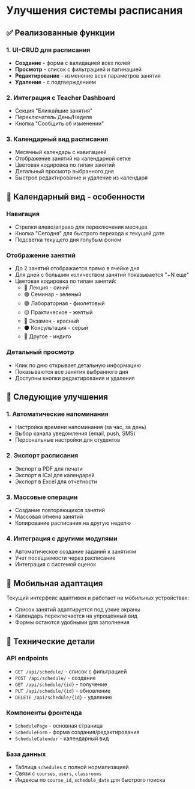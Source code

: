 # Улучшения системы расписания

## ✅ Реализованные функции

### 1. UI-CRUD для расписания
- **Создание** - форма с валидацией всех полей
- **Просмотр** - список с фильтрацией и пагинацией
- **Редактирование** - изменение всех параметров занятия
- **Удаление** - с подтверждением

### 2. Интеграция с Teacher Dashboard
- Секция "Ближайшие занятия"
- Переключатель День/Неделя
- Кнопка "Сообщить об изменении"

### 3. Календарный вид расписания
- Месячный календарь с навигацией
- Отображение занятий на календарной сетке
- Цветовая кодировка по типам занятий
- Детальный просмотр выбранного дня
- Быстрое редактирование и удаление из календаря

## 📅 Календарный вид - особенности

### Навигация
- Стрелки влево/вправо для переключения месяцев
- Кнопка "Сегодня" для быстрого перехода к текущей дате
- Подсветка текущего дня голубым фоном

### Отображение занятий
- До 2 занятий отображается прямо в ячейке дня
- Для дней с большим количеством занятий показывается "+N еще"
- Цветовая кодировка по типам занятий:
  - 🔵 Лекция - синий
  - 🟢 Семинар - зеленый
  - 🟣 Лабораторная - фиолетовый
  - 🟡 Практическое - желтый
  - 🔴 Экзамен - красный
  - ⚫ Консультация - серый
  - 🔷 Другое - индиго

### Детальный просмотр
- Клик по дню открывает детальную информацию
- Показываются все занятия выбранного дня
- Доступны кнопки редактирования и удаления

## 🚀 Следующие улучшения

### 1. Автоматические напоминания
- Настройка времени напоминания (за час, за день)
- Выбор канала уведомления (email, push, SMS)
- Персональные настройки для студентов

### 2. Экспорт расписания
- Экспорт в PDF для печати
- Экспорт в iCal для календарей
- Экспорт в Excel для отчетности

### 3. Массовые операции
- Создание повторяющихся занятий
- Массовая отмена занятий
- Копирование расписания на другую неделю

### 4. Интеграция с другими модулями
- Автоматическое создание заданий к занятиям
- Учет посещаемости через расписание
- Интеграция с системой оценок

## 📱 Мобильная адаптация

Текущий интерфейс адаптивен и работает на мобильных устройствах:
- Список занятий адаптируется под узкие экраны
- Календарь переключается на упрощенный вид
- Формы остаются удобными для заполнения

## 🔧 Технические детали

### API endpoints
- `GET /api/schedule/` - список с фильтрацией
- `POST /api/schedule/` - создание
- `GET /api/schedule/{id}` - получение
- `PUT /api/schedule/{id}` - обновление
- `DELETE /api/schedule/{id}` - удаление

### Компоненты фронтенда
- `SchedulePage` - основная страница
- `ScheduleForm` - форма создания/редактирования
- `ScheduleCalendar` - календарный вид

### База данных
- Таблица `schedules` с полной нормализацией
- Связи с `courses`, `users`, `classrooms`
- Индексы по `course_id`, `schedule_date` для быстрого поиска
